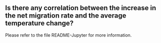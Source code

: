 ## Is there any correlation between the increase in the net migration rate and the average temperature change? 

Please refer to the file README-Jupyter for more information.
